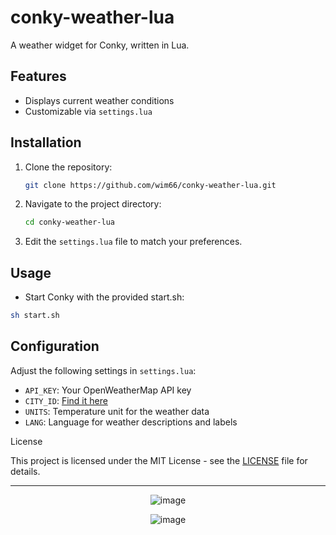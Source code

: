 # conky-weather-lua

A weather widget for Conky, written in Lua.

## Features

- Displays current weather conditions
- Customizable via `settings.lua`

## Installation

1. Clone the repository:
   ```bash
   git clone https://github.com/wim66/conky-weather-lua.git
   ```

2. Navigate to the project directory:
   ```bash
   cd conky-weather-lua
   ```

3. Edit the `settings.lua` file to match your preferences.

## Usage

-   Start Conky with the provided start.sh:
```bash
sh start.sh
```

## Configuration

Adjust the following settings in `settings.lua`:

- `API_KEY`: Your OpenWeatherMap API key
- `CITY_ID`: [Find it here](https://openweathermap.org/.)
- `UNITS`: Temperature unit for the weather data
- `LANG`: Language for weather descriptions and labels

License

This project is licensed under the MIT License - see the [LICENSE](https://github.com/wim66/conky-weather-lua/blob/main/LICENSE) file for details.

---

<p align="center"> <img src="https://github.com/wim66/conky-weather-lua/blob/main/previews/preview1.png" alt="image"></p>

<p align="center"> <img src="https://github.com/wim66/conky-weather-lua/blob/main/Change-settings.png" alt="image"></p>

